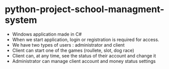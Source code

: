 # python-project-school-managment-system

- Windows application made in C#
- When we start application, login or registration is required for access.
- We have two types of users : administrator and client
- Client can start one of the games (roullete, slot, dog race)
- Client can, at any time, see the status of their account and change it
- Administrator can manage client account and money status settings
